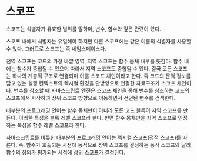 # 스코프

스코프는 식별자가 유효한 범위를 말하며, 변수, 함수와 깊은 관련이 있다.

스코프 내에서 식별자는 유일해야 하지만 다른 스코프에는 같은 이름의 식별자를 사용할 수 있다. 그러므로 스코프는 즉 네임스페이스다.

전역 스코프는 코드의 가장 바깥 영역, 지역 스코프는 함수 몸체 내부를 뜻한다.
함수 내에는 함수가 중첩될 수 있으며 따라서 지역 스코프도 중첩될 수 있다.
결국 모든 스코프는 하나의 계층적 구조로 연결되며 이를 스코프 체인이라고 한다.
즉 코드의 문맥 정보를 담고 있는 실행 컨텍스트의 렉시컬 환경을 단방향으로 연결한 자료구조가 스코프 체인이다.
변수를 참조할 때 자바스크립트 엔진은 스코프 체인을 통해 변수를 참조하는 코드의 스코프에서 시작하여 상위 스코프 방향으로 이동하면서 선언된 변수를 검색한다.

대부분의 프로그래밍 언어는 함수 몸체만이 아니라 모든 코드 블록이 지역 스코프를 만든다.
이러한 특성을 블록 레벨 스코프라 한다.
반면 함수 몸체만을 지역 스코프로 인정하는 특성을 함수 레벨 스코프라 한다.

자바스크립트를 비롯한 대부분의 프로그래밍 언어는 렉시컬 스코프(정적 스코프)를 따른다.
즉, 함수가 호출되는 시점에 동적으로 상위 스코프를 결정하는 동적 스코프와 달리 함수의 정의가 평가되는 시점에 상위 스코프가 결정된다.
